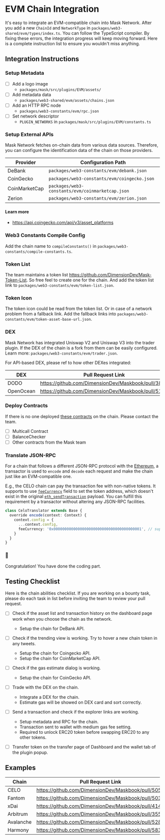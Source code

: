# EVM Chain Integration

It's easy to integrate an EVM-compatible chain into Mask Network. After you add a new `ChainId` and `NetworkType` in `packages/web3-shared/evm/types/index.ts`. You can follow the TypeScript compiler. By fixing these errors, the integration progress will keep moving forward. Here is a complete instruction list to ensure you wouldn't miss anything.

## Integration Instructions

### Setup Metadata

- [ ] Add a logo image
  - `packages/mask/src/plugins/EVM/assets/`
- [ ] Add metadata data
  - `packages/web3-shared/evm/assets/chains.json`
- [ ] Add an HTTP RPC node
  - `packages/web3-constants/evm/rpc.json`
- [ ] Set network descriptor
  - `PLUGIN_NETWORKS` in `packages/mask/src/plugins/EVM/constants.ts`

### Setup External APIs

Mask Network fetches on-chain data from various data sources. Therefore, you can configure the identification data of the chain on those providers.

| Provider      | Configuration Path                               |
| ------------- | ------------------------------------------------ |
| DeBank        | `packages/web3-constants/evm/debank.json`        |
| CoinGecko     | `packages/web3-constants/evm/coingecko.json`     |
| CoinMarketCap | `packages/web3-constants/evm/coinmarketcap.json` |
| Zerion        | `packages/web3-constants/evm/zerion.json`        |

#### Learn more

- <https://api.coingecko.com/api/v3/asset_platforms>

### Web3 Constants Compile Config

Add the chain name to `compileConstants()` in `packages/web3-constants/compile-constants.ts`.

### Token List

The team maintains a token list <https://github.com/DimensionDev/Mask-Token-List>. So free feel to create one for the chain. And add the token list link to `packages/web3-constants/evm/token-list.json`.

### Token Icon

The token icon could be read from the token list. Or in case of a network problem from a fallback link. Add the fallback links into `packages/web3-constants/evm/token-asset-base-url.json`.

### DEX

Mask Network has integrated Uniswap V2 and Uniswap V3 into the trader plugin. If the DEX of the chain is a fork from them can be easily configured. Learn more: `packages/web3-constants/evm/trader.json`.

For API-based DEX, please ref to how other DEXes integrated:

| DEX       | Pull Request Link                                    |
| --------- | ---------------------------------------------------- |
| DODO      | <https://github.com/DimensionDev/Maskbook/pull/3882> |
| OpenOcean | <https://github.com/DimensionDev/Maskbook/pull/5198> |

### Deploy Contracts

If there is no one deployed [these contracts](https://github.com/DimensionDev/misc_smart_contract) on the chain. Please contact the team.

- [ ] Multicall Contract
- [ ] BalanceChecker
- [ ] Other contracts from the Mask team

### Translate JSON-RPC

For a chain that follows a different JSON-RPC protocol with the [Ethereum](https://eth.wiki/json-rpc/API), a transactor is used to `encode` and `decode` each request and make the chain just like an EVM-compatible one.

E.g., the CELO chain can pay the transaction fee with non-native tokens. It supports to use [`feeCurrency`](https://docs.celo.org/celo-codebase/protocol/transactions/erc20-transaction-fees) field to set the token address, which doesn't exist in the original [`eth_sendTransaction`](https://eth.wiki/json-rpc/API#eth_sendtransaction) payload. You can fulfill this requirement by a transactor without altering any JSON-RPC facilities.

```ts
class CeloTranslator extends Base {
  override encode(context: Context) {
    context.config = {
      ...context.config,
      feeCurrency: '0x0000000000000000000000000000000000000001', // suppose it's a token address
    }
  }
}
```

### 🎉

Congratulation! You have done the coding part.

## Testing Checklist

Here is the chain abilities checklist. If you are working on a bounty task, please do each task in list before inviting the team to review your pull request.

- [ ] Check if the asset list and transaction history on the dashboard page work when you choose the chain as the network.
  - Setup the chain for DeBank API.
- [ ] Check if the trending view is working. Try to hover a new chain token in any tweets.

  - Setup the chain for Coingecko API.
  - Setup the chain for CoinMarketCap API.

- [ ] Check if the gas estimate dialog is working.

  - Setup the chain for CoinGecko API.

- [ ] Trade with the DEX on the chain.

  - Integrate a DEX for the chain.
  - Estimate gas will be showed on DEX card and sort correctly.

- [ ] Send a transaction and check if the explorer links are working.

  - Setup metadata and RPC for the chain.
  - Transaction sent to wallet with medium gas fee setting.
  - Required to unlock ERC20 token before swapping ERC20 to any other tokens.

- [ ] Transfer token on the transfer page of Dashboard and the wallet tab of the plugin popup.

## Examples

| Chain     | Pull Request Link                                    |
| --------- | ---------------------------------------------------- |
| CELO      | <https://github.com/DimensionDev/Maskbook/pull/5052> |
| Fantom    | <https://github.com/DimensionDev/Maskbook/pull/5036> |
| xDai      | <https://github.com/DimensionDev/Maskbook/pull/4140> |
| Arbitrum  | <https://github.com/DimensionDev/Maskbook/pull/3558> |
| Avalanche | <https://github.com/DimensionDev/Maskbook/pull/5289> |
| Harmony   | <https://github.com/DimensionDev/Maskbook/pull/5835> |
